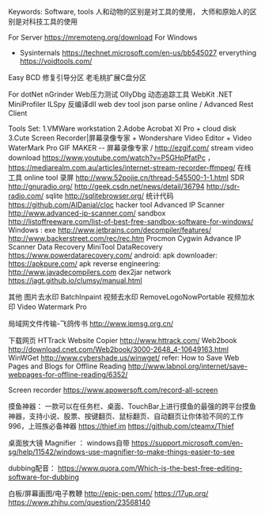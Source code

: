 Keywords: Software, tools
人和动物的区别是对工具的使用，
大师和原始人的区别是对科技工具的使用

For Server
https://mremoteng.org/download
For Windows
- Sysinternals
https://technet.microsoft.com/en-us/bb545027
erverything https://voidtools.com/

Easy BCD 修复引导分区
老毛桃扩展C盘分区

For dotNet
nGrinder Web压力测试
OllyDbg 动态追踪工具
WebKit .NET
MiniProfiler
ILSpy 反编译dll
web dev tool
json parse online / Advanced Rest Client
 
Tools Set:
1.VMWare workstation
2.Adobe Acrobat XI Pro + cloud disk
3.Cute Screen Recorder|屏幕录像专家 + Wondershare Video Editor + Video WaterMark Pro
GIF MAKER -- 屏幕录像专家 / http://ezgif.com/
stream video download https://www.youtube.com/watch?v=P5GHpPfatPc ，https://mediarealm.com.au/articles/internet-stream-recorder-ffmpeg/
在线工具 online tool 录屏 http://www.52pojie.cn/thread-545500-1-1.html
SDR http://gnuradio.org/ http://geek.csdn.net/news/detail/36794 http://sdr-radio.com/
sqlite http://sqlitebrowser.org/
统计代码  https://github.com/AlDanial/cloc
hacker tool
Advanced IP Scanner http://www.advanced-ip-scanner.com/
sandbox http://listoffreeware.com/list-of-best-free-sandbox-software-for-windows/
Windows :
exe
http://www.jetbrains.com/decompiler/features/
http://www.backerstreet.com/rec/rec.htm
Procmon
Cygwin
Advance IP Scanner
Data Recovery
MiniTool DataRecovery https://www.powerdatarecovery.com/
android:
apk downloader: https://apkpure.com/
apk reverse engineering:
http://www.javadecompilers.com
dex2jar
network
https://jagt.github.io/clumsy/manual.html
 
其他
图片去水印 BatchInpaint
视频去水印 RemoveLogoNowPortable
视频加水印 Video Watermark Pro
 
局域网文件传输-飞鸽传书 http://www.ipmsg.org.cn/

下载网页
HTTrack Website Copier   http://www.httrack.com/
 Web2book    http://download.cnet.com/Web2book/3000-2648_4-10649163.html
 WinWGet http://www.cybershade.us/winwget/
refer: How to Save Web Pages and Blogs for Offline Reading
http://www.labnol.org/internet/save-webpages-for-offline-reading/6352/

 
Screen recorder
https://www.apowersoft.com/record-all-screen

摸鱼神器：
一款可以在任务栏、桌面、TouchBar上进行摸鱼的最强的跨平台摸鱼神器，支持小说、股票、按键翻页、鼠标翻页、自动翻页让你体验不同的工作 996，上班族必备神器 
https://thief.im
https://github.com/cteamx/Thief

桌面放大镜 Magnifier ：
windows自带 https://support.microsoft.com/en-sg/help/11542/windows-use-magnifier-to-make-things-easier-to-see

dubbing配音：
https://www.quora.com/Which-is-the-best-free-editing-software-for-dubbing

白板/屏幕画图/电子教鞭
	http://epic-pen.com/
	https://17up.org/
	https://www.zhihu.com/question/23568140


